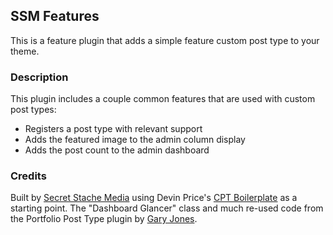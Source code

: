 ## SSM Features

This is a feature plugin that adds a simple feature custom post type to your theme.

### Description

This plugin includes a couple common features that are used with custom post types:

* Registers a post type with relevant support
* Adds the featured image to the admin column display
* Adds the post count to the admin dashboard

### Credits

Built by [Secret Stache Media](http://secretstache.com) using Devin Price's [CPT Boilerplate](https://github.com/devinsays/team-post-type) as a starting point.  The "Dashboard Glancer" class and much re-used code from the Portfolio Post Type plugin by [Gary Jones](http://gamajo.com/).